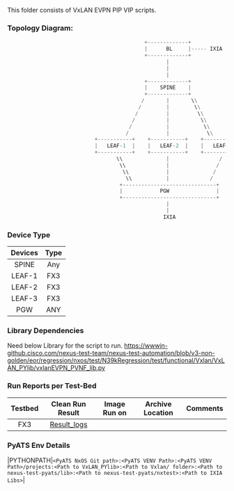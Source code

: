 This folder consists of VxLAN EVPN PIP VIP scripts.


### **Topology Diagram:**

```python
                                            +-------------+     
                                            |      BL     |----- IXIA
                                            +-------------+     
                                                   |
                                                   |
                                                   |
                                            +-------------+
                                            |    SPINE    |
                                            +-------------+
                                           /       |       \\
                                          /        |        \\
                                         /         |         \\
                                        /          |          \\
                                       /           |           \\
                                      /            |            \\
                            +-----------+    +-----------+    +-----------+
                            |   LEAF-1  |    |   LEAF-2  |    |   LEAF-3  |
                            +-----------+    +-----------+    +-----------+
                                   \\              |                /
                                    \\             |               / 
                                     \\            |              /         <---- Two links each
                                      \\           |             /
                                    +------------------------------+
                                    |            PGW               |
                                    +------------------------------+
                                                   |    
                                                   |      
                                                  IXIA 
```

### **Device Type**

| Devices     | Type|
|:-------------:|:-------------:|
| SPINE  | Any  |
| LEAF-1 | FX3  |
| LEAF-2 | FX3  |
| LEAF-3 | FX3  |
| PGW    | ANY  |

### **Library Dependencies**

Need below Library for the script to run.
https://wwwin-github.cisco.com/nexus-test-team/nexus-test-automation/blob/v3-non-golden/eor/regression/nxos/test/N39kRegression/test/functional/Vxlan/VxLAN_PYlib/vxlanEVPN_PVNF_lib.py

### **Run Reports per Test-Bed**

| Testbed     | Clean Run Result    | Image Run on | Archive Location | Comments |
|:-------------:|:-------------:|:-----:|:-----:|:-----:|
|FX3| [Result_logs](https://earms-trade.cisco.com/tradeui/logs/details?archive=/auto/dc3-india/havadhut/automation/pyats_envs/pyats_venv_02_2022/users/havadhut/archive/22-02/VxLAN_PVNF_ND_ISSU_job.2022Feb17_11:04:21.171737.zip&atstype=ATS) | 

### **PyATS Env Details**

|PYTHONPATH|```<PyATS NxOS Git path>:<PyATS VENV Path>:<PyATS VENV Path>/projects:<Path to VxLAN_PYlib>:<Path to Vxlan/ folder>:<Path to nexus-test-pyats/lib>:<Path to nexus-test-pyats/nxtest>:<Path to IXIA Libs>```|